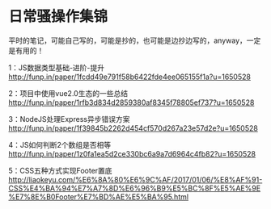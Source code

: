 # 日常骚操作集锦
平时的笔记，可能自己写的，可能是抄的，也可能是边抄边写的，anyway，一定是有用的！

1：JS数据类型基础-进阶-提升
http://funp.in/paper/1fcdd49e791f58b6422fde4ee065155f1a?u=1650528

2：项目中使用vue2.0生态的一些总结
http://funp.in/paper/1rfb3d834d2859380af8345f78805ef737?u=1650528

3：NodeJS处理Express异步错误方案
http://funp.in/paper/1f39845b2262d454cf570d267a23e57d2e?u=1650528

4：JS如何判断2个数组是否相等
http://funp.in/paper/1z0fa1ea5d2ce330bc6a9a7d6964c4fb82?u=1650528

5：CSS五种方式实现Footer置底
http://liaokeyu.com/%E6%8A%80%E6%9C%AF/2017/01/06/%E8%AF%91-CSS%E4%BA%94%E7%A7%8D%E6%96%B9%E5%BC%8F%E5%AE%9E%E7%8E%B0Footer%E7%BD%AE%E5%BA%95.html
